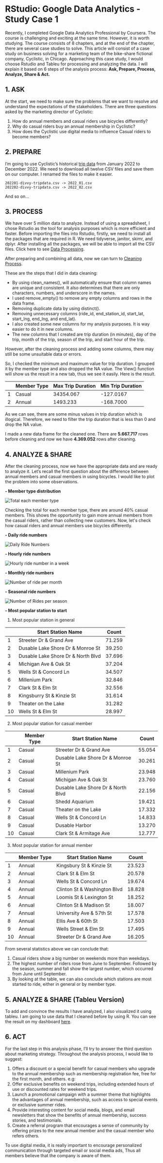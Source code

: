 # RStudio: Google Data Analytics - Study Case 1
Recently, I completed Google Data Analytics Professional by Coursera. The course is challenging and exciting at the same time. However, it is worth studying.
The course consists of 8 chapters, and at the end of the chapter, there are several case studies to solve. This article will consist of a case study on business solving for a marketing team of the bike-share fictional company, Cyclistic, in Chicago.
Approaching this case study, I would choose Rstudio and Tableu for processing and analyzing the data. I will explain it based on 6 steps of the analysis process: **Ask, Prepare, Process, Analyze, Share & Act.**

## 1.	ASK
At the start, we need to make sure the problems that we want to resolve and understand the expectations of the stakeholders.
 There are three questions asked by the marketing director of Cyclistic:
1.	How do annual members and casual riders use bicycles differently?
2.	Why do casual riders buy an annual membership in Cyclistic?
3.	How does the Cyclistic use digital media to influence Casual riders to become members?

## 2.	PREPARE
I’m going to use Cyclistic’s historical [trip data](https://divvy-tripdata.s3.amazonaws.com/index.html) from January 2022 to December 2022. We need to download all twelve CSV files and save them on our computer. I renamed the files to make it easier. 

    202201-divvy-tripdata.csv -> 2022_01.csv
    202202-divvy-tripdata.csv -> 2022_02.csv
And so on…


## 3.	PROCESS
We have over 5 million data to analyze. Instead of using a spreadsheet, I chose Rstudio as the tool for analysis purposes which is more efficient and faster.
Before importing the files into Rstudio, firstly, we need to install all the packages that are required in R.
We need tidyverse, janitor, skimr, and dplyr. After installing all the packages, we will be able to import all the CSV files.
Click here to see [Data Processing](https://github.com/Assyifaziza/RStudio-Google-Data-Analytic-Study-Case-1/blob/main/1.%20Data%20Process.R).


After preparing and combining all data, now we can turn to [Cleaning Process](https://github.com/Assyifaziza/RStudio-Google-Data-Analytic-Study-Case-1/blob/main/2.%20Data%20Cleaning.R).

These are the steps that I did in data cleaning:
 - By using clean_names(), will automatically ensure that column names are unique and consistent. It also determines that there are only characters, numbers, and underscore in the names.
 - I used remove_empty() to remove any empty columns and rows in the data frame.
 - Removing duplicate data by using distinct().
 - Removing unnecessary columns (ride_id, end_station_id, start_lat, start_lng, end_lng, and end_lat).
 - I also created some new columns for my analysis purposes. It is way easier to do it in new columns. 
 - The new columns that I created are trip duration (in minutes), day of the trip, month of the trip, season of the trip, and start hour of the trip.

However, after the cleaning process and adding some columns, there may still be some unsuitable data or errors. 

So, I checked the minimum and maximum value for trip duration. I grouped it by the member type and also dropped the NA value. The View() function will show us the result in a new tab, thus we see it easily. Here is the result.

| |Member Type|Max Trip Duration |Min Trip Duration|
|-|-----------|------------------|-----------------|
|1|Casual     |34354.067         |-127.0167        |
|2|Annual     |1493.233          |-168.7000        |

As we can see, there are some minus values in trip duration which is illogical. Therefore, we need to filter the trip duration that is less than 0 and drop the NA value.

I made a new data frame for the cleaned one. There are **5.667.717** rows before cleaning and now we have **4.369.052** rows after cleaning.

## 4.	ANALYZE & SHARE
After the cleaning process, now we have the appropriate data and are ready to analyze it. Let’s recall the first question about the difference between annual members and casual members in using bicycles. I would like to plot the problem into some observations.

 **- Member type distribution** 

![Total each member type](https://github.com/Assyifaziza/RStudio-Google-Data-Analytic-Study-Case-1/assets/130541237/3dd2323e-7a8b-4146-9c56-9de7140d37d3)

Checking the total for each member type, there are around 40% casual members. This shows the opportunity to gain more annual members from the casual riders, rather than collecting new customers.
Now, let's check how casual riders and annual members use bicycles differently.


 **- Daily ride numbers**

![Daily Ride Numbers](https://github.com/Assyifaziza/RStudio-Google-Data-Analytic-Study-Case-1/assets/130541237/661ef4e2-f08d-4f61-8cf8-008bf7131f50)


 **- Hourly ride numbers**

 ![Hourly ride number in a week](https://github.com/Assyifaziza/RStudio-Google-Data-Analytic-Study-Case-1/assets/130541237/1c8a2baf-c2d9-45e5-81ff-5fc80baf4bc8)


  **- Monthly ride numbers**

![Number of ride per month](https://github.com/Assyifaziza/RStudio-Google-Data-Analytic-Study-Case-1/assets/130541237/c7855b7f-23b7-402a-9a56-bd539e572b6f)


 **- Seasonal ride numbers**

![Number of Rides per season](https://github.com/Assyifaziza/RStudio-Google-Data-Analytic-Study-Case-1/assets/130541237/8ad7e16c-78ad-4c94-b2b0-f8ce278a21dc)


 **- Most popular station to start**

1. Most popular station in general

| |Start Station Name                    |Count|
|-|--------------------------------------|-----| 
|1|Streeter Dr & Grand Ave               |71.259|
|2|Dusable Lake Shore Dr & Monroe St     |39.250|
|3|Dusable Lake Shore Dr & North Blvd    |37.696|
|4|Michigan Ave & Oak St                 |37.204|
|5|Wells St & Concord Ln                 |34.507|
|6|Millenium Park                        |32.846|
|7|Clark St & Elm St                     |32.556|
|8|Kingsburry St & Kinzie St             |31.614|
|9|Theater on the Lake                   |31.282|
|10|Wells St & Elm St                    |28.997|



2. Most popular station for casual member

| |Member Type|Start Station Name                    |Count|
|-|-----------|--------------------------------------|-----|
|1|Casual     |Streeter Dr & Grand Ave               |55.054|
|2|Casual     |Dusable Lake Shore Dr & Monroe St     |30.261|
|3|Casual     |Millenium Park                        |23.948|
|4|Casual     |Michigan Ave & Oak St                 |23.760|
|5|Casual     |Dusable Lake Shore Dr & North Blvd    |22.156|
|6|Casual     |Shedd Aquarium                        |19.421|
|7|Casual     |Theater on the Lake                   |17.332|
|8|Casual     |Wells St & Concord Ln                 |14.833|
|9|Casual     |Dusable Harbor                        |13.270|
|10|Casual    |Clark St & Armitage Ave               |12.777|


3. Most popular station for annual member

| |Member Type|Start Station Name                    |Count|
|-|-----------|--------------------------------------|-----|
|1|Annual     |Kingsbury St & Kinzie St              |23.523|
|2|Annual     |Clark St & Elm St                     |20.578|
|3|Annual     |Wells St & Concord Ln                 |19.674|
|4|Annual     |Clinton St & Washington Blvd          |18.828|
|5|Annual     |Loomis St & Lexington St              |18.252|
|6|Annual     |Clinton St & Madison St               |18.007|
|7|Annual     |University Ave & 57th St              |17.578|
|8|Annual     |Ellis Ave & 60th St                   |17.503|
|9|Annual     |Wells Street & Elm St                 |17.495|
|10|Annual    |Streeter Dr & Grand Ave               |16.205|



From several statistics above we can conclude that:
1.	Casual riders show a big number on weekends more than weekdays.
2.	The highest number of riders rose from June to September. Followed by the season, summer and fall show the largest number, which occurred from June until September.
3.	By looking at the table, we can also conclude which stations are most started to ride, either in general or by member type.

## 5.	ANALYZE & SHARE (Tableu Version)
To add and convince the results I have analyzed, I also visualized it using tableu. I am going to use data that I cleaned before by using R. You can see the result on my dashboard [here](https://public.tableau.com/views/StudyCase1DivvyTrip/Dashboard1?:language=en-GB&:display_count=n&:origin=viz_share_link).

## 6.	ACT
For the last step in this analysis phase, I’ll try to answer the third question about marketing strategy. Throughout the analysis process, I would like to suggest:
1.	Offers a discount or a special benefit for casual members who upgrade to the annual membership such as membership registration fee, free for the first month, and others.
   e.g:
2.	Offer exclusive benefits on weekend trips, including extended hours of use or discounted rates for weekend trips.
3.	Launch a promotional campaign with a summer theme that highlights the advantages of annual membership, such as access to special events or exclusive summer rides.
4.	Provide interesting content for social media, blogs, and email newsletters that show the benefits of annual membership, success stories, and testimonials.
5.	Create a referral program that encourages a sense of community by offering prizes to the new annual member and the casual member who refers others.

To use digital media, it is really important to encourage personalized communication through targeted email or social media ads, Thus all members believe that the company is aware of them.
